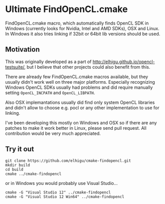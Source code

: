 Ultimate FindOpenCL.cmake
=========================

FindOpenCL.cmake macro, which automatically finds OpenCL SDK in Windows (currently looks for Nvidia, Intel and AMD SDKs), OSX and Linux. In Windows it also tries linking if 32bit or 64bit lib versions should be used.

## Motivation

This was originally developed as a part of http://elhigu.github.io/opencl-testsuite/, but I believe that other projects could also benefit from this.

There are already few FindOpenCL.cmake macros available, but they usually didn't work well on three major platforms. Especially recognizing Windows OpenCL SDKs usually had problems and did require manually setting `OpenCL_INCPATH` and `OpenCL_LIBPATH`.

Also OSX implemantations usually did find only system OpenCL libraries and didn't allow to choose e.g. pocl or any other implementation to use for linking.

I've been developing this mostly on Windows and OSX so if there are any patches to make it work better in Linux, please send pull request. All contribution would be very much appreciated. 

## Try it out

```
git clone https://github.com/elhigu/cmake-findopencl.git
mkdir build
cd build
cmake ../cmake-findopencl
```

or in Windows you would probably use Visual Studio...

```
cmake -G "Visual Studio 12" ../cmake-findopencl
cmake -G "Visual Studio 12 Win64" ../cmake-findopencl
```